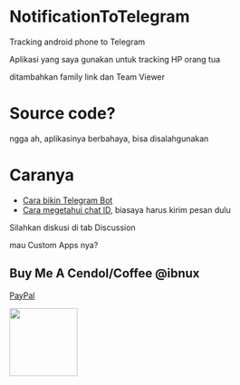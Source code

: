 # NotificationToTelegram
Tracking android phone to Telegram

Aplikasi yang saya gunakan untuk tracking HP orang tua

ditambahkan family link dan Team Viewer


# Source code?

ngga ah, aplikasinya berbahaya, bisa disalahgunakan 

# Caranya

- [Cara bikin Telegram Bot](https://www.google.com/search?q=cara+bikin+telegram+bot)
- [Cara megetahui chat ID](https://core.telegram.org/bots/api#getupdates), biasaya harus kirim pesan dulu

Silahkan diskusi di tab Discussion

mau Custom Apps nya? 



## Buy Me A Cendol/Coffee @ibnux

[PayPal](https://www.paypal.me/ibnux)

[<img src="https://ibnux.github.io/Trakteer-button/trakteer_button.png" width="120">](https://trakteer.id/ibnux)
